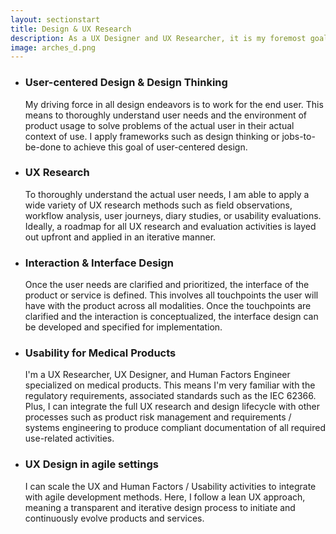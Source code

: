 ```yaml
---
layout: sectionstart
title: Design & UX Research
description: As a UX Designer and UX Researcher, it is my foremost goal to develop designs which meet the needs of the actual end user.
image: arches_d.png
---
```


<section class="wrapper styleblue special">
	<div class="inner">
		<ul class="features">
			<li class="icon fa-crosshairs">
				<h3>User-centered Design & Design Thinking</h3>
				<p>My driving force in all design endeavors is to work for the end user. This means to thoroughly understand user needs and the environment of product usage
				to solve problems of the actual user in their actual context of use. I apply frameworks such as design thinking or jobs-to-be-done to achieve this goal of user-centered design.
    			</p>
			</li>
			<li class="icon fa-map-signs">
				<h3>UX Research</h3>
				<p>To thoroughly understand the actual user needs, I am able to apply a wide variety of UX research methods such as field observations, workflow analysis, user journeys, diary studies,
				or usability evaluations. Ideally, a roadmap for all UX research and evaluation activities is layed out upfront and applied in an iterative manner.
    			</p>
			</li>
			<li class="icon fa-code">
				<h3>Interaction & Interface Design</h3>
				<p>Once the user needs are clarified and prioritized, the interface of the product or service is defined. This involves all touchpoints the user will have with the product
				across all modalities. Once the touchpoints are clarified and the interaction is conceptualized, the interface design can be developed and specified for implementation.
    			</p>
			</li>
			<li class="icon fa-heartbeat">
				<h3>Usability for Medical Products</h3>
				<p>I'm a UX Researcher, UX Designer, and Human Factors Engineer specialized on medical products. This means I'm very familiar with the regulatory requirements, associated standards such as the IEC 62366. Plus, I can integrate the full UX research and design lifecycle with other processes such as product risk management and requirements / systems engineering to produce compliant documentation of all required use-related activities.
    			</p>
			</li>
			<li class="icon fa-circle-o-notch">
				<h3>UX Design in agile settings</h3>
				<p>I can scale the UX and Human Factors / Usability activities to integrate with agile development methods. Here, I follow a lean UX approach, meaning a transparent and iterative design process to initiate and continuously evolve products and services.
    			</p>
			</li>
		</ul>
	</div>
</section>